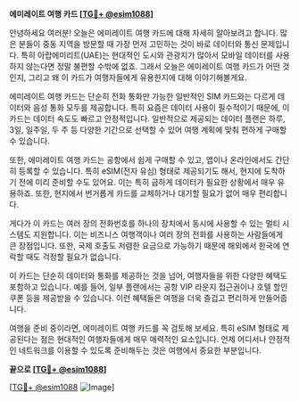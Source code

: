 **에미레이트 여행 카드 [[TG💪+ @esim1088](https://t.me/s/esim1088)]**

안녕하세요 여러분! 오늘은 에미레이트 여행 카드에 대해 자세히 알아보려고 합니다. 많은 분들이 중동 지역을 방문할 때 가장 먼저 고민하는 것이 바로 데이터와 통신 문제입니다. 특히 아랍에미리트(UAE)는 현대적인 도시와 관광지가 많아서 모바일 데이터를 사용하지 않는다면 정말 불편할 수밖에 없죠. 그래서 오늘은 에미레이트 여행 카드가 어떤 것인지, 그리고 왜 이 카드가 여행자들에게 유용한지에 대해 이야기해볼게요.

에미레이트 여행 카드는 단순히 전화 통화만 가능한 일반적인 SIM 카드와는 다르게 데이터와 음성 통화 모두를 제공합니다. 특히 요즘은 데이터 사용이 필수적이기 때문에, 이 카드는 데이터 속도도 빠르고 안정적입니다. 일반적으로 제공되는 데이터 플랜은 하루, 3일, 일주일, 두 주 등 다양한 기간으로 선택할 수 있어 여행 계획에 맞춰 편하게 구매할 수 있습니다.

또한, 에미레이트 여행 카드는 공항에서 쉽게 구매할 수 있고, 앱이나 온라인에서도 간단히 등록할 수 있습니다. 특히 eSIM(전자 유심) 형태로 제공되기도 해서, 현지에 도착하기 전에 미리 준비할 수도 있어요. 이는 특히 급하게 데이터가 필요한 상황에서 매우 유용하죠. 또한, 현지에서 번거롭게 카드를 교체하거나 대기할 필요가 없어 매우 편리합니다.

게다가 이 카드는 여러 장의 전화번호를 하나의 장치에서 동시에 사용할 수 있는 멀티 시스템도 지원합니다. 이는 비즈니스 여행객이나 여러 장의 전화를 사용하는 사람들에게 큰 장점입니다. 또한, 국제 호출도 저렴한 요금으로 가능하기 때문에 해외에서 한국에 연락할 때도 걱정할 필요가 없습니다.

이 카드는 단순히 데이터와 통화를 제공하는 것을 넘어, 여행자들을 위한 다양한 혜택도 포함하고 있습니다. 예를 들어, 일부 플랜에서는 공항 VIP 라운지 접근권이나 호텔 할인 쿠폰 등을 제공받을 수 있습니다. 이런 혜택들은 여행을 더욱 즐겁고 편리하게 만들어줍니다.

여행을 준비 중이라면, 에미레이트 여행 카드를 꼭 검토해 보세요. 특히 eSIM 형태로 제공된다는 점은 현대적인 여행자들에게 매우 매력적인 요소입니다. 언제 어디서나 안정적인 네트워크를 이용할 수 있도록 준비해두는 것은 여행에서 중요한 부분입니다.

**끝으로 [[TG💪+ @esim1088](https://t.me/s/esim1088)]**  

[[TG💪+ @esim1088](https://t.me/s/esim1088) ![Image](https://i.postimg.cc/Y0z9fWf4/image.png)]